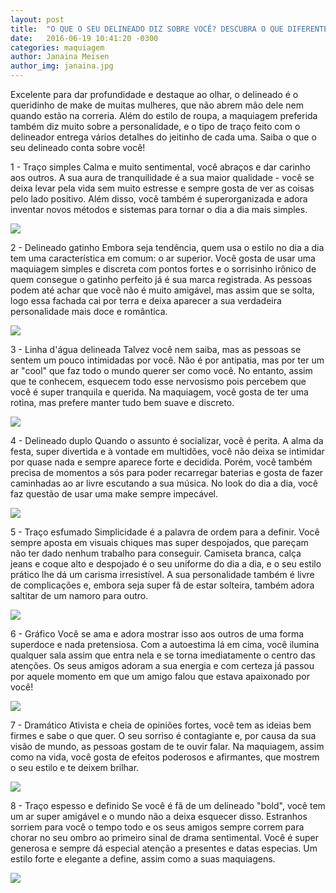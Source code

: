 ```yaml
---
layout: post
title:  "O QUE O SEU DELINEADO DIZ SOBRE VOCÊ? DESCUBRA O QUE DIFERENTES TRAÇOS REVELAM SOBRE A PERSONALIDADE"
date:   2016-06-19 10:41:20 -0300
categories: maquiagem
author: Janaina Meisen
author_img: janaina.jpg
---
```


Excelente para dar profundidade e destaque ao olhar, o delineado é o queridinho de make de muitas mulheres, que não abrem mão dele nem quando estão na correria. Além do estilo de roupa, a maquiagem preferida também diz muito sobre a personalidade, e o tipo de traço feito com o delineador entrega vários detalhes do jeitinho de cada uma. Saiba o que o seu delineado conta sobre você!

1 - Traço simples
Calma e muito sentimental, você abraços e dar carinho aos outros. A sua aura de tranquilidade é a sua maior qualidade - você se deixa levar pela vida sem muito estresse e sempre gosta de ver as coisas pelo lado positivo. Além disso, você também é superorganizada e adora inventar novos métodos e sistemas para tornar o dia a dia mais simples.

![](http://www.alessandrostein.com/blog-fashion-hug/images/posts/ja1.png)

2 - Delineado gatinho
Embora seja tendência, quem usa o estilo no dia a dia tem uma característica em comum: o ar superior. Você gosta de usar uma maquiagem simples e discreta com pontos fortes e o sorrisinho irônico de quem consegue o gatinho perfeito já é sua marca registrada. As pessoas podem até achar que você não é muito amigável, mas assim que se solta, logo essa fachada cai por terra e deixa aparecer a sua verdadeira personalidade mais doce e romântica.

![](http://www.alessandrostein.com/blog-fashion-hug/images/posts/ja2.png)

3 - Linha d'água delineada
Talvez você nem saiba, mas as pessoas se sentem um pouco intimidadas por você. Não é por antipatia, mas por ter um ar "cool" que faz todo o mundo querer ser como você. No entanto, assim que te conhecem, esquecem todo esse nervosismo pois percebem que você é super tranquila e querida. Na maquiagem, você gosta de ter uma rotina, mas prefere manter tudo bem suave e discreto.

![](http://www.alessandrostein.com/blog-fashion-hug/images/posts/ja3.png)

4 - Delineado duplo
Quando o assunto é socializar, você é perita. A alma da festa, super divertida e à vontade em multidões, você não deixa se intimidar por quase nada e sempre aparece forte e decidida. Porém, você também precisa de momentos a sós para poder recarregar baterias e gosta de fazer caminhadas ao ar livre escutando a sua música. No look do dia a dia, você faz questão de usar uma make sempre impecável.

![](http://www.alessandrostein.com/blog-fashion-hug/images/posts/ja4.png)

5 - Traço esfumado
Simplicidade é a palavra de ordem para a definir. Você sempre aposta em visuais chiques mas super despojados, que pareçam não ter dado nenhum trabalho para conseguir. Camiseta branca, calça jeans e coque alto e despojado é o seu uniforme do dia a dia, e o seu estilo prático lhe dá um carisma irresistível. A sua personalidade também é livre de complicações e, embora seja super fã de estar solteira, também adora saltitar de um namoro para outro.

![](http://www.alessandrostein.com/blog-fashion-hug/images/posts/ja5.png)

6 - Gráfico
Você se ama e adora mostrar isso aos outros de uma forma superdoce e nada pretensiosa. Com a autoestima lá em cima, você ilumina qualquer sala assim que entra nela e se torna imediatamente o centro das atenções. Os seus amigos adoram a sua energia e com certeza já passou por aquele momento em que um amigo falou que estava apaixonado por você!

![](http://www.alessandrostein.com/blog-fashion-hug/images/posts/ja6.png)

7 - Dramático
Ativista e cheia de opiniões fortes, você tem as ideias bem firmes e sabe o que quer. O seu sorriso é contagiante e, por causa da sua visão de mundo, as pessoas gostam de te ouvir falar. Na maquiagem, assim como na vida, você gosta de efeitos poderosos e afirmantes, que mostrem o seu estilo e te deixem brilhar.

![](http://www.alessandrostein.com/blog-fashion-hug/images/posts/ja7.png)

8 - Traço espesso e definido
Se você é fã de um delineado "bold", você tem um ar super amigável e o mundo não a deixa esquecer disso. Estranhos sorriem para você o tempo todo e os seus amigos sempre correm para chorar no seu ombro ao primeiro sinal de drama sentimental. Você é super generosa e sempre dá especial atenção a presentes e datas especias. Um estilo forte e elegante a define, assim como a suas maquiagens.

![](http://www.alessandrostein.com/blog-fashion-hug/images/posts/ja8.png)



